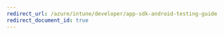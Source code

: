 ```yaml
---
redirect_url: /azure/intune/developer/app-sdk-android-testing-guide
redirect_document_id: true
---
```

